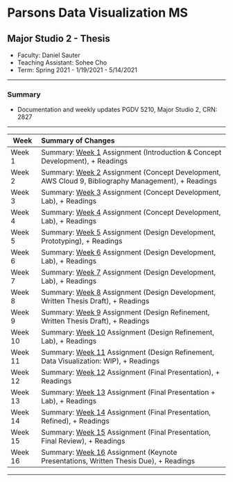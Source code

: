 # Parsons Data Visualization MS 
## Major Studio 2 - Thesis
* Faculty: Daniel Sauter    
* Teaching Assistant: Sohee Cho
* Term: Spring 2021 - 1/19/2021 - 5/14/2021
---
### Summary 
* Documentation and weekly updates PGDV 5210, Major Studio 2, CRN: 2827
---
| Week          | Summary of Changes|   
| ------------- |:----------------- | 
| Week 1        | Summary: [Week 1](https://github.com/leeallennyc/thesis/tree/main/assignments/week1) Assignment (Introduction & Concept Development), + Readings| 
| Week 2        | Summary: [Week 2](https://github.com/leeallennyc/thesis/tree/main/assignments/week2) Assignment (Concept Development, AWS Cloud 9, Bibliography Management), + Readings|   
| Week 3        | Summary: [Week 3](https://github.com/leeallennyc/thesis/tree/main/assignments/week3) Assignment (Concept Development, Lab), + Readings|  
| Week 4        | Summary: [Week 4](https://github.com/leeallennyc/thesis/tree/main/assignments/week4) Assignment (Concept Development, Lab), + Readings|
| Week 5        | Summary: [Week 5](https://github.com/leeallennyc/thesis/tree/main/assignments/week5) Assignment (Design Development, Prototyping), + Readings|   
| Week 6        | Summary: [Week 6](https://github.com/leeallennyc/thesis/tree/main/assignments/week6) Assignment (Design Development, Lab), + Readings|          
| Week 7        | Summary: [Week 7](https://github.com/leeallennyc/thesis/tree/main/assignments/week7) Assignment (Design Development, Lab), + Readings| 
| Week 8        | Summary: [Week 8](https://github.com/leeallennyc/thesis/tree/main/assignments/week8) Assignment (Design Development, Written Thesis Draft), + Readings|       
| Week 9        | Summary: [Week 9](https://github.com/leeallennyc/thesis/tree/main/assignments/week9) Assignment (Design Refinement, Written Thesis Draft), + Readings|      
| Week 10       | Summary: [Week 10](https://github.com/leeallennyc/thesis/tree/main/assignments/week10) Assignment (Design Refinement, Lab), + Readings| 
| Week 11       | Summary: [Week 11](https://github.com/leeallennyc/thesis/tree/main/assignments/week11) Assignment (Design Refinement, Data Visualization: WIP), + Readings|   
| Week 12       | Summary: [Week 12](https://github.com/leeallennyc/thesis/tree/main/assignments/week12) Assignment (Final Presentation), + Readings|
| Week 13        | Summary: [Week 13](https://github.com/leeallennyc/thesis/tree/main/assignments/week13) Assignment (Final Presentation + Lab), + Readings|       
| Week 14       | Summary: [Week 14](https://github.com/leeallennyc/thesis/tree/main/assignments/week14) Assignment (Final Presentation, Refined), + Readings|      
| Week 15       | Summary: [Week 15](https://github.com/leeallennyc/thesis/tree/main/assignments/week15) Assignment (Final Presentation, Final Review), + Readings| 
| Week 16       | Summary: [Week 16](https://github.com/leeallennyc/thesis/tree/main/assignments/week16) Assignment (Keynote Presentations, Written Thesis Due), + Readings|   

---
